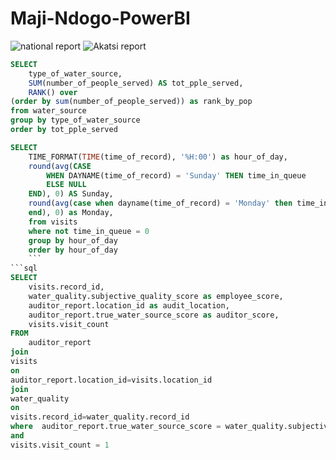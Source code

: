 # Maji-Ndogo-PowerBI

![national report](https://github.com/okonemman/Maji_Ndogo_Water_Project/assets/54300962/8130edb3-7621-4985-91fa-88279b11a5b0)
![Akatsi report](https://github.com/okonemman/Maji_Ndogo_Water_Project/assets/54300962/48c03232-1145-479f-97ed-9d26071ad456)

```sql
SELECT 
    type_of_water_source,
    SUM(number_of_people_served) AS tot_pple_served,
    RANK() over
(order by sum(number_of_people_served)) as rank_by_pop
from water_source
group by type_of_water_source
order by tot_pple_served
```

```sql
SELECT 
    TIME_FORMAT(TIME(time_of_record), '%H:00') as hour_of_day,
    round(avg(CASE
        WHEN DAYNAME(time_of_record) = 'Sunday' THEN time_in_queue
        ELSE NULL
    END), 0) AS Sunday,
    round(avg(case when dayname(time_of_record) = 'Monday' then time_in_queue else null
    end), 0) as Monday,
    from visits
    where not time_in_queue = 0
    group by hour_of_day
    order by hour_of_day
    ```
```sql
SELECT 
    visits.record_id,
    water_quality.subjective_quality_score as employee_score,
    auditor_report.location_id as audit_location,
    auditor_report.true_water_source_score as auditor_score,
    visits.visit_count
FROM
    auditor_report
join
visits
on
auditor_report.location_id=visits.location_id
join
water_quality
on
visits.record_id=water_quality.record_id
where  auditor_report.true_water_source_score = water_quality.subjective_quality_score
and
visits.visit_count = 1
```
